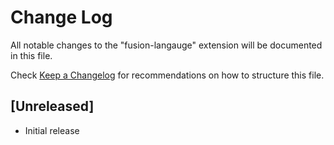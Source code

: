 # Change Log

All notable changes to the "fusion-langauge" extension will be documented in this file.

Check [Keep a Changelog](http://keepachangelog.com/) for recommendations on how to structure this file.

## [Unreleased]

- Initial release